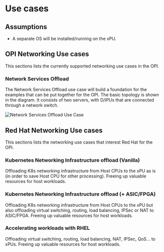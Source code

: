 # Use cases

## Assumptions
- A separate OS will be installed/running on the xPU.

## OPI Networking Use cases

This sections lists the currently supported networking use cases in the OPI.

### Network Services Offload

The Network Services Offload use case will build a foundation for the examples that can be put together for the OPI.  The basic topology is shown in the diagram.  It consists of two servers, with D/IPUs that are connected through a network switch.

![Network Services Offload Use Case](./images/API-Network-Use-Case.png)

## Red Hat Networking Use cases

This sections lists the networking use cases that interest Red Hat for the OPI.

### Kubernetes Networking Infrastructure offload (Vanilla)
Offloading K8s networking infrastructure from Host CPUs to the xPU as is (in order
to save Host CPU for other processing). Freeing up valuable resources for host workloads.

### Kubernetes Networking Infrastructure offload (+ ASIC/FPGA)
Offloading K8s networking infrastructure from Host CPUs to the xPU but also
offloading virtual switching, routing, load balancing, IPSec or NAT to ASIC/FPGA.
Freeing up valuable resources for host workloads.

### Accelerating workloads with RHEL
Offloading virtual switching, routing, load balancing, NAT, IPSec, QoS... to xPUs. Freeing up valuable resources for host workloads.
